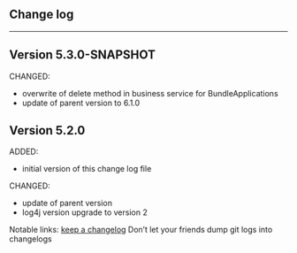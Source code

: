 ## Change log
----------------------

Version 5.3.0-SNAPSHOT
-------------

CHANGED:

- overwrite of delete method in business service for BundleApplications 
- update of parent version to 6.1.0


Version 5.2.0
-------------

ADDED:

- initial version of this change log file
  
CHANGED:

- update of parent version
- log4j version upgrade to version 2

Notable links:
[keep a changelog](http://keepachangelog.com/en/1.0.0/) Don’t let your friends dump git logs into changelogs
